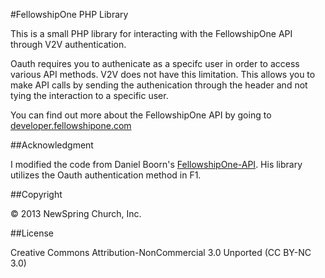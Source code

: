 #FellowshipOne PHP Library

This is a small PHP library for interacting with the FellowshipOne API through V2V authentication.

Oauth requires you to authenicate as a specifc user in order to access various API methods. V2V does not have this limitation.  This allows you to make API calls by sending the authenication through the header and not tying the interaction to a specific user. 

You can find out more about the FellowshipOne API by going to [developer.fellowshipone.com](http://developer.fellowshipone.com)

##Acknowledgment 

I modified the code from Daniel Boorn's [FellowshipOne-API](https://github.com/deboorn/FellowshipOne-API/). His library utilizes the Oauth authentication method in F1. 

##Copyright

&copy; 2013 NewSpring Church, Inc.

##License

Creative Commons Attribution-NonCommercial 3.0 Unported (CC BY-NC 3.0)
